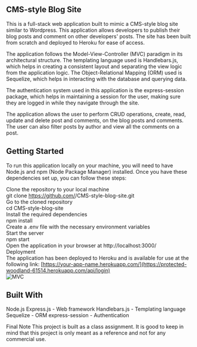 ## CMS-style Blog Site
This is a full-stack web application built to mimic a CMS-style blog site similar to Wordpress. This application allows developers to publish their blog posts and comment on other developers' posts. The site has been built from scratch and deployed to Heroku for ease of access.

The application follows the Model-View-Controller (MVC) paradigm in its architectural structure. The templating language used is Handlebars.js, which helps in creating a consistent layout and separating the view logic from the application logic. The Object-Relational Mapping (ORM) used is Sequelize, which helps in interacting with the database and querying data.

The authentication system used in this application is the express-session package, which helps in maintaining a session for the user, making sure they are logged in while they navigate through the site.

The application allows the user to perform CRUD operations, create, read, update and delete post and comments, on the blog posts and comments. The user can also filter posts by author and view all the comments on a post.

## Getting Started
To run this application locally on your machine, you will need to have Node.js and npm (Node Package Manager) installed. Once you have these dependencies set up, you can follow these steps:

Clone the repository to your local machine<br> 
git clone https://github.com/<your-username>/CMS-style-blog-site.git<br> 
Go to the cloned repository<br> 
cd CMS-style-blog-site<br> 
Install the required dependencies<br> 
npm install<br> 
Create a .env file with the necessary environment variables<br> 
Start the server<br> 
npm start<br> 
Open the application in your browser at http://localhost:3000/<br> 
Deployment<br> 
The application has been deployed to Heroku and is available for use at the following link: [https://your-app-name.herokuapp.com/](https://protected-woodland-61514.herokuapp.com/api/login)<br> 
  ![MVC](https://user-images.githubusercontent.com/111453328/211812463-7390a63c-2da1-4342-824e-9fe42332209d.jpg)

## Built With

Node.js
Express.js - Web framework
Handlebars.js - Templating language
Sequelize - ORM
express-session - Authentication

Final Note
This project is built as a class assignment. It is good to keep in mind that this project is only meant as a reference and not for any commercial use.
